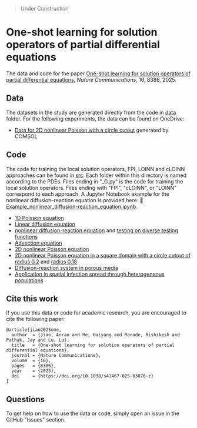 > Under Construction

# One-shot learning for solution operators of partial differential equations

The data and code for the paper [One-shot learning for solution operators of partial differential equations](https://www.nature.com/articles/s41467-025-63076-z), *Nature Communications*, 16, 8386, 2025.

## Data

The datasets in the study are generated directly from the code in [data](data) folder. For the following experiments, the data can be found on OneDrive:
- [Data for 2D nonlinear Poisson with a circle cutout](https://yaleedu-my.sharepoint.com/:f:/r/personal/lu_lu_yale_edu/Documents/datasets/2025_NatCommun_Jiao?csf=1&web=1&e=zTMg9C) generated by COMSOL

## Code

The code for training the local solution operators, FPI, LOINN and cLOINN approaches can be found in [src](src). Each folder within this directory is named according to the PDEs. Files ending in "_G.py" is the code for training the local solution operators. Files ending with "FPI", "cLOINN", or "LOINN" correspond to each approach. A Jupyter Notebook example for the nonlinear diffusion–reaction equation is provided here: 📘[Example_nonlinear_diffusion-reaction_equation.ipynb](src/Example_nonlinear_diffusion-reaction_equation.ipynb).

- [1D Poisson equation](src/1d_poisson/)
- [Linear diffusion equation](src/linear_diffusion/)
- [nonlinear diffusion-reaction equation](src/nonlinear_diffusion/) and [testing on diverse testing functions](src/nonlinear_diffusion_training_selection/)
- [Advection equation](src/advection/)
- [2D nonlinear Poisson equation](src/2d_poisson_nonlinear/)
- [2D nonlinear Poisson equation in a square domain with a circle cutout of radius 0.2](src/2d_nonlinear_poisson_circle/) and [radius 0.18](src/2d_nonlinear_poisson_smaller_circle/)
- [Diffusion-reaction system in porous media](src/diffusion_reaction_porous_media/)
- [Application in spatial infection spread through heterogeneous populations](src/1d_SIR_model/)

## Cite this work

If you use this data or code for academic research, you are encouraged to cite the following paper:

```
@article{jiao2025one,
  author  = {Jiao, Anran and He, Haiyang and Ranade, Rishikesh and Pathak, Jay and Lu, Lu},
  title   = {One-shot learning for solution operators of partial differential equations},
  journal = {Nature Communications},
  volume  = {16},
  pages   = {8386},
  year    = {2025},
  doi     = {https://doi.org/10.1038/s41467-025-63076-z}
}
```

## Questions

To get help on how to use the data or code, simply open an issue in the GitHub "Issues" section.
